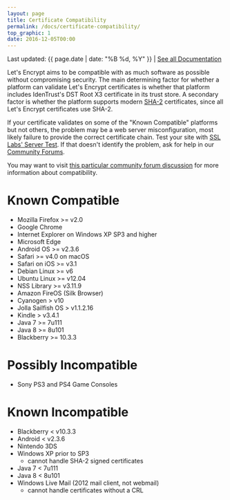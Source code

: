 ```yaml
---
layout: page
title: Certificate Compatibility
permalink: /docs/certificate-compatibility/
top_graphic: 1
date: 2016-12-05T00:00
---
```


Last updated: {{ page.date | date: "%B %d, %Y" }} \| [See all Documentation](/docs/)

Let's Encrypt aims to be compatible with as much software as possible without compromising security. The main determining factor for whether a platform can validate Let's Encrypt certificates is whether that platform includes IdenTrust's DST Root X3 certificate in its trust store. A secondary factor is whether the platform supports modern [SHA-2](https://konklone.com/post/why-google-is-hurrying-the-web-to-kill-sha-1) certificates, since all Let's Encrypt certificates use SHA-2.

If your certificate validates on some of the "Known Compatible" platforms but not others, the problem may be a web server misconfiguration, most likely failure to provide the correct certificate chain. Test your site with [SSL Labs' Server Test](https://www.ssllabs.com/ssltest/). If that doesn't identify the problem, ask for help in our [Community Forums](https://community.letsencrypt.org/).

You may want to visit [this particular community forum discussion](https://community.letsencrypt.org/t/which-browsers-and-operating-systems-support-lets-encrypt/) for more information about compatibility.

# Known Compatible

* Mozilla Firefox >= v2.0
* Google Chrome
* Internet Explorer on Windows XP SP3 and higher
* Microsoft Edge
* Android OS >= v2.3.6
* Safari >= v4.0 on macOS
* Safari on iOS >= v3.1
* Debian Linux >= v6
* Ubuntu Linux >= v12.04
* NSS Library >= v3.11.9
* Amazon FireOS (Silk Browser)
* Cyanogen > v10
* Jolla Sailfish OS > v1.1.2.16
* Kindle > v3.4.1
* Java 7 >= 7u111
* Java 8 >= 8u101
* Blackberry >= 10.3.3

# Possibly Incompatible

* Sony PS3 and PS4 Game Consoles

# Known Incompatible

* Blackberry < v10.3.3
* Android < v2.3.6
* Nintendo 3DS
* Windows XP prior to SP3
  * cannot handle SHA-2 signed certificates
* Java 7 < 7u111
* Java 8 < 8u101
* Windows Live Mail (2012 mail client, not webmail)
  * cannot handle certificates without a CRL
